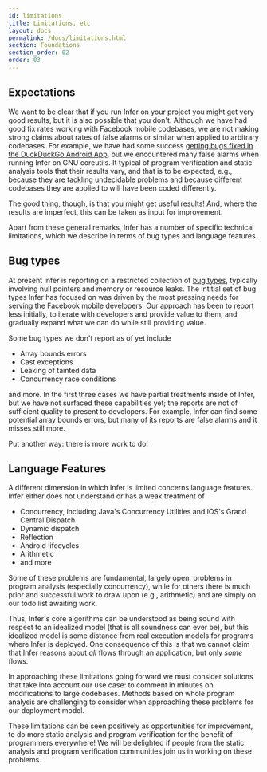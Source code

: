```yaml
---
id: limitations
title: Limitations, etc
layout: docs
permalink: /docs/limitations.html
section: Foundations
section_order: 02
order: 03
---
```




## Expectations <a name="expectations"></a>

We want to be clear that if you run Infer on your project you might get very good results, but it is also possible that you don't.
Although we have had good fix rates working with Facebook mobile codebases,
we are not making strong claims about rates of false alarms or similar when applied to arbitrary
codebases. For example, we have had some success [getting bugs fixed 
in the DuckDuckGo Android App](blog/2015/05/22/Infer-on-open-source-android-apps.html), but we encountered many false alarms when running Infer on GNU coreutils.
It typical of program verification and static analysis tools that their results vary,
and that is to be expected, e.g., because
they are tackling undecidable problems and because different codebases they are applied to will have been coded differently.



The good thing, though, is that you might get useful results! And, where the results are imperfect,
this can be taken as input for improvement.


Apart from these general remarks, Infer has a number of specific technical limitations, which we describe in terms
of bug types and language features.



## Bug types <a name="bugtypes"></a>

At present Infer is reporting on a restricted collection of
[bug types](/docs/infer-bug-types.html),
typically involving null pointers and memory or resource leaks.
The intitial set of bug types
Infer has focused on was driven by the most pressing needs for serving the Facebook
mobile developers. Our approach has been to report less initially, to iterate with developers and provide value to them,
and gradually expand what we can do while still providing value.


Some bug types we don't report as of yet include

- Array bounds errors
- Cast exceptions
- Leaking of tainted data
- Concurrency race conditions

and more.  In the first three cases we have partial treatments inside of Infer, but we have not surfaced these capabilities yet; the reports are not of sufficient quality to present to developers. 
For example, Infer can
find some potential array bounds errors, but many of its reports are false alarms and it misses still more.

Put another way: there is more work to do!


## Language Features <a name="languagefeatures"></a>



A different dimension in which Infer is limited concerns language features.
Infer either does not understand or has a weak treatment of

- Concurrency, including Java's Concurrency Utilities and iOS's Grand Central Dispatch
- Dynamic dispatch
- Reflection
- Android lifecycles
- Arithmetic
- and more

Some of these problems are fundamental, largely open, problems in program analysis
(especially concurrency), while for others there is much prior and successful work to draw upon
(e.g., arithmetic)
and are simply on our todo list awaiting work.


Thus,
Infer's core algorithms can be understood as being sound with
respect to an idealized model (that is
all soundness can ever be), but this idealized model is some distance from
real execution models for programs where Infer is deployed.
One consequence of this is that we cannot claim that Infer reasons about <i> all </i> flows through an application,
but only <i> some </i> flows.

In approaching these limitations going forward we must consider solutions that take into account our use case: to comment in minutes on
modifications to large codebases. Methods based on whole program analysis are challenging to consider
when approaching these problems for our deployment model.


These limitations can be seen positively as opportunities for improvement,
to do more static analysis and program verification for the benefit of programmers everywhere!
We will
be delighted if people from the static analysis and program verification communities
join us in working on these problems.
